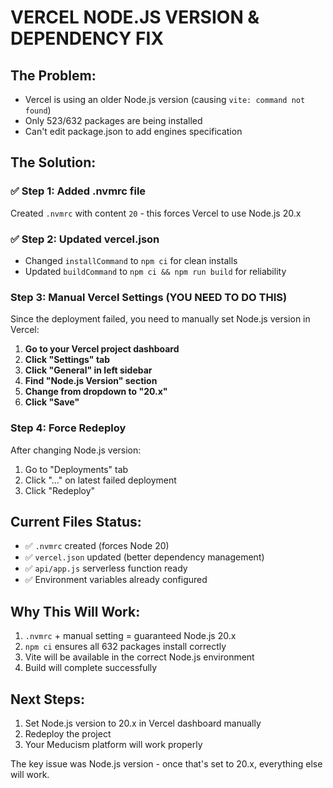 # VERCEL NODE.JS VERSION & DEPENDENCY FIX

## The Problem:
- Vercel is using an older Node.js version (causing `vite: command not found`)
- Only 523/632 packages are being installed
- Can't edit package.json to add engines specification

## The Solution:

### ✅ Step 1: Added .nvmrc file
Created `.nvmrc` with content `20` - this forces Vercel to use Node.js 20.x

### ✅ Step 2: Updated vercel.json
- Changed `installCommand` to `npm ci` for clean installs
- Updated `buildCommand` to `npm ci && npm run build` for reliability

### Step 3: Manual Vercel Settings (YOU NEED TO DO THIS)
Since the deployment failed, you need to manually set Node.js version in Vercel:

1. **Go to your Vercel project dashboard**
2. **Click "Settings" tab**
3. **Click "General" in left sidebar**
4. **Find "Node.js Version" section**
5. **Change from dropdown to "20.x"**
6. **Click "Save"**

### Step 4: Force Redeploy
After changing Node.js version:
1. Go to "Deployments" tab
2. Click "..." on latest failed deployment
3. Click "Redeploy"

## Current Files Status:
- ✅ `.nvmrc` created (forces Node 20)
- ✅ `vercel.json` updated (better dependency management)
- ✅ `api/app.js` serverless function ready
- ✅ Environment variables already configured

## Why This Will Work:
1. `.nvmrc` + manual setting = guaranteed Node.js 20.x
2. `npm ci` ensures all 632 packages install correctly
3. Vite will be available in the correct Node.js environment
4. Build will complete successfully

## Next Steps:
1. Set Node.js version to 20.x in Vercel dashboard manually
2. Redeploy the project
3. Your Meducism platform will work properly

The key issue was Node.js version - once that's set to 20.x, everything else will work.